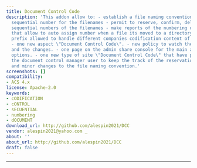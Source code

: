 ```yaml
---
title: Document Control Code
description: 'This addon allow to: - establish a file naming convention - auto assign
  sequential number for the filenames - permit to reserve, confirm, delete or reuse
  sequential numbers of the filenames - make reports of the numbering use - new action
  that allow to auto assign number when a file its moved to a directory - multiple
  prefix allowed to handle different companies codification content of the addon:
  - one new aspect \"Document Control Code\". - new policy to watch the document number
  and the changes. - one page on the admin share console for the main administrative
  options. - one new type of site \"Document Control Code\" that have pages to allow
  the document control manager user to keep the track of the reservations, confirmations
  and minor changes to the file naming convention.'
screenshots: []
compatibility:
- ACS 4.x
license: Apache-2.0
keywords:
- cODIFICATION
- cONTROL
- sECUENTIAL
- numbering
- dOCUMENT
download_url: http://github.com/alespin2021/DCC
vendor: alespin2021@yahoo.com _ ‌
about: ''
about_url: http://github.com/alespin2021/DCC
draft: false
---
```

---
